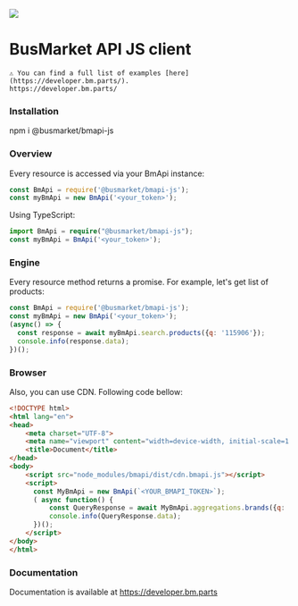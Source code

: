 ![](https://login.bm.parts/static/img/bm_logo_.svg)

# BusMarket API JS client


```
⚠ You can find a full list of examples [here](https://developer.bm.parts/).
https://developer.bm.parts/
```


### Installation

npm i @busmarket/bmapi-js

### Overview

Every resource is accessed via your BmApi instance:

```js
const BmApi = require('@busmarket/bmapi-js');
const myBmApi = new BmApi('<your_token>');
```

Using TypeScript:

```typescript
import BmApi = require("@busmarket/bmapi-js");
const myBmApi = BmApi('<your_token>');
```

### Engine
Every resource method returns a promise.
For example, let's get list of products:

```js
const BmApi = require('@busmarket/bmapi-js');
const myBmApi = new BmApi('<your_token>');
(async() => {
  const response = await myBmApi.search.products({q: '115906'});
  console.info(response.data);
})();
```

### Browser
Also, you can use CDN. Following code bellow:

```html
<!DOCTYPE html>
<html lang="en">
<head>
    <meta charset="UTF-8">
    <meta name="viewport" content="width=device-width, initial-scale=1.0">
    <title>Document</title>
</head>
<body>
    <script src="node_modules/bmapi/dist/cdn.bmapi.js"></script>
    <script>
      const MyBmApi = new BmApi(`<YOUR_BMAPI_TOKEN>`);
      ( async function() {
          const QueryResponse = await MyBmApi.aggregations.brands({q: '115906'});
          console.info(QueryResponse.data);
      })();
    </script>
</body>
</html>
```

### Documentation

Documentation is available at https://developer.bm.parts
